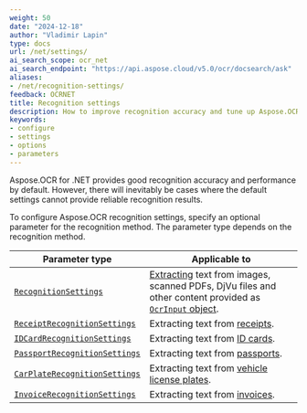 ```yaml
---
weight: 50
date: "2024-12-18"
author: "Vladimir Lapin"
type: docs
url: /net/settings/
ai_search_scope: ocr_net
ai_search_endpoint: "https://api.aspose.cloud/v5.0/ocr/docsearch/ask"
aliases:
- /net/recognition-settings/
feedback: OCRNET
title: Recognition settings
description: How to improve recognition accuracy and tune up Aspose.OCR engine.
keywords:
- configure
- settings
- options
- parameters
---
```


Aspose.OCR for .NET provides good recognition accuracy and performance by default. However, there will inevitably be cases where the default settings cannot provide reliable recognition results.

To configure Aspose.OCR recognition settings, specify an optional parameter for the recognition method. The parameter type depends on the recognition method.

Parameter type | Applicable to
-------------- | -------------
[`RecognitionSettings`](/ocr/net/recognition-settings-common/) | [Extracting](/ocr/net/recognition/) text from images, scanned PDFs, DjVu files and other content provided as [`OcrInput` object](/ocr/net/ocrinput/).
[`ReceiptRecognitionSettings`](/ocr/net/recognition-settings-receipt/) | Extracting text from [receipts](/ocr/net/recognition/receipt/).
[`IDCardRecognitionSettings`](/ocr/net/recognition-settings-id-card/) | Extracting text from [ID cards](/ocr/net/recognition/id-card/).
[`PassportRecognitionSettings`](/ocr/net/recognition-settings-passport/) | Extracting text from [passports](/ocr/net/recognition/passport/).
[`CarPlateRecognitionSettings`](/ocr/net/recognition-settings-car-plate/) | Extracting text from [vehicle license plates](/ocr/net/recognition/car-plate/).
[`InvoiceRecognitionSettings`](/ocr/net/recognition-settings-invoice/) | Extracting text from [invoices](/ocr/net/recognition/invoice/).
